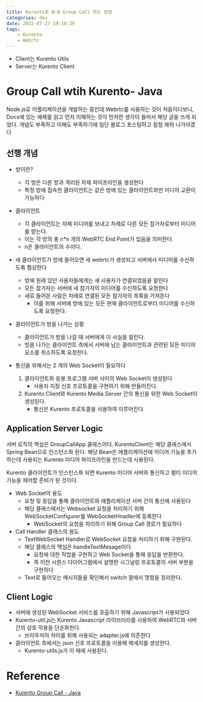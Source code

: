 ```yaml
---
title: Kurento로 N:N Group Call 하는 방법
categories: dev
date: 2022-07-27 19:10:39
tags:
    - Kurento
    - Webrtc
---
```


- Client는 Kurento Utils
- Server는 Kurento Client

# Group Call wtih Kurento- Java

Node.js로 어플리케이션을 개발하는 중인데 Webrtc를 사용하는 것이 처음이다보니, Docs에 있는 예제를 읽고 먼저 이해하는 것이 먼저란 생각이 들어서 해당 글을 쓰게 되었다. 개념도 부족하고 이해도 부족하기에 일단 블로그 포스팅하고 점점 채워 나가야겠다

## 선행 개념

- 방이란?
  - 각 방은 다른 방과 격리된 자체 파이프라인을 생성한다
  - 특정 방에 접속한 클라이언트는 같은 방에 있는 클라이언트와만 미디어 교환이 가능하다

- 클라이언트
  - 각 클라이언트는 자체 미디어를 보내고 차례로 다른 모든 참가자로부터 미디어를 받는다.
  - 이는 각 방의 총 n*n 개의 WebRTC End Point가 있음을 의미한다.
  - n은 클라이언트의 수이다.

- 새 클라이언트가 방에 들어오면 새 webrtc가 생성되고 서버에서 미디어를 수신하도록 협상한다
  - 방에 원래 있던 사용자들에게는 새 사용자가 연결되었음을 알린다
  - 모든 참가자는 서버에 새 참가자의 미디어를 수신하도록 요청한다
  - 새로 들어온 사람은 차례로 연결된 모든 참가자의 목록을 가져온다
    - 이를 위해 서버에 방에 있는 모든 현재 클라이언트로부터 미디어를 수신하도록 요청한다.
- 클라이언트가 방을 나가는 상황
  - 클라이언트가 방을 나갈 때 서버에게 이 사실을 알린다.
  - 방을 나가는 클라이언트 측에서 서버에 남는 클라이언트과 관련된 모든 미디어 요소를 취소하도록 요청한다.

- 통신을 위해서는 2 개의 Web Socket이 필요하다
  1. 클라이언트와 응용 프로그램 서버 사이의 Web Socket이 생성된다
     - 사용자 지정 신호 프로토콜을 구현하기 위해 만들어진다.
  2. Kurento Client와 Kurento Media Server 간의 통신을 위한 Web Socket이 생성된다.
     - 통신은 Kurento 프로토콜을 사용하여 이루어진다.

## Application Server Logic

서버 로직의 핵심은 GroupCallApp 클래스이다. KurentoClient는 해당 클래스에서 Spring Bean으로 인스턴스화 된다.
해당  Bean은 애플리케이션에 미디어 기능을 추가하는데 사용되는 Kurento 미디어 파이프라인을 만드는데 사용된다.

Kurento 클라이언트가 인스턴스화 되면 Kurento 미디어 서버와 통신하고 멀티 미디어 기능을 제어할 준비가 된 것이다.

- Web Socket의 용도
  - 요청 및 응답을 통해 클라이언트와 애플리케이션 서버 간의 통신에 사용된다
  - 해당 클래스에서는 Websocket 요청을 처리하기 위해 WebSocketConfigurer를 WebSocketHnadler에 등록한다
    - WebSocket의 요청을 처리하기 위해 Group Call 경로가 필요하다
- Call Handler 클래스의 용도
  - TextWebSocket Handler로 WebSocket 요청을 처리하기 위해 구현된다.
  - 해당 클래스의 핵심은 handleTextMesage이다.
    - 요청에 대한 작업을 구현하고 Web Socket을 통해 응답을 반환한다.
    - 즉 이전 시퀀스 다이어그램에서 설명한 시그널링 프로토콜의 서버 부분을 구현하다
  - Text로 들어오는 메시지들을 확인해서 switch 절에서 명령을 정리한다.

## Client Logic

- 서버에 생성된 WebSocket 서비스를 호출하기 위해 Javascript가 사용되었다
- Kurento-util.js는 Kurento Javascript 라이브러리를 사용하여 WebRTC와 서버 간의 상호 작용을 단순화한다.
  - 브라우저의 차이를 위해 사용되는 adapter.js에 의존한다
- 클라이언트 측에서는 json 신호 프로토콜을 이용해 메세지를 생성한다.
  - Kurento-utils.js가 이 때에 사용된다.

# Reference

- [Kurento Group Call - Java](https://doc-kurento.readthedocs.io/en/6.16.0/tutorials/java/tutorial-groupcall.html)
